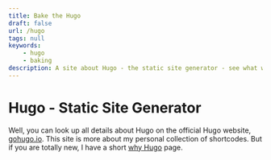 ```yaml
---
title: Bake the Hugo
draft: false
url: /hugo
tags: null
keywords:
    - hugo
    - baking
description: A site about Hugo - the static site generator - see what we can bake with Hugo
---
```


# Hugo - Static Site Generator

Well, you can look up all details about Hugo on the official Hugo website, [gohugo.io](https://gohugo.io). This site is more about my personal collection of shortcodes. But if you are totally new, I have a short [why Hugo](/hugo/why-hugo) page. 
